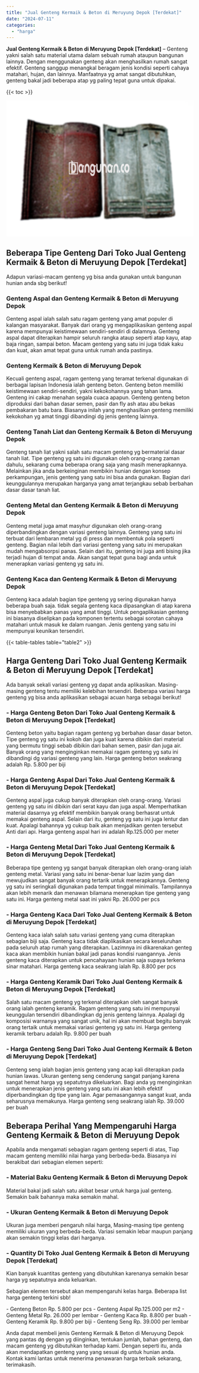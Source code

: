 ```yaml
---
title: "Jual Genteng Kermaik & Beton di Meruyung Depok [Terdekat]"
date: "2024-07-11"
categories: 
  - "harga"
---
```


**Jual Genteng Kermaik & Beton di Meruyung Depok \[Terdekat\]** – Genteng yakni salah satu material utama dalam sebuah rumah ataupun bangunan lainnya. Dengan menggunakan genteng akan menghasilkan rumah sangat efektif. Genteng sanggup menangkal beragam jenis kondisi seperti cahaya matahari, hujan, dan lainnya. Manfaatnya yg amat sangat dibutuhkan, genteng bakal jadi beberapa atap yg paling tepat guna untuk dipakai.

{{< toc >}}

![Jual Genteng Kermaik & Beton di Meruyung Depok [Terdekat]](/images/genteng-minimalis-murah18.png)

## Beberapa Tipe Genteng Dari Toko Jual Genteng Kermaik & Beton di Meruyung Depok \[Terdekat\]

Adapun variasi-macam genteng yg bisa anda gunakan untuk bangunan hunian anda sbg berikut!

### Genteng Aspal dan Genteng Kermaik & Beton di Meruyung Depok

Genteng aspal ialah salah satu ragam genteng yang amat populer di kalangan masyarakat. Banyak dari orang yg mengaplikasikan genteng aspal karena mempunyai keistimewaan sendiri-sendiri di dalamnya. Genteng aspal dapat diterapkan hampir seluruh rangka ataup seperti atap kayu, atap baja ringan, sampai beton. Macam genteng yang satu ini juga tidak kaku dan kuat, akan amat tepat guna untuk rumah anda pastinya.

### Genteng Kermaik & Beton di Meruyung Depok

Kecuali genteng aspal, ragam genteng yang teramat terkenal digunakan di berbagai lapisan Indonesia ialah genteng beton. Genteng beton memiliki keistimewaan sendiri-sendiri, yakni kekokohannya yang tahan lama. Genteng ini cakap menahan segala cuaca apapun. Genteng genteng beton diproduksi dari bahan dasar semen, pasir dan fly ash atau abu bekas pembakaran batu bara. Biasanya inilah yang menghasilkan genteng memiliki kekokohan yg amat tinggi dibandingi dg jenis genteng lainnya.

### Genteng Tanah Liat dan Genteng Kermaik & Beton di Meruyung Depok

Genteng tanah liat yakni salah satu macam genteng yg bermaterial dasar tanah liat. Tipe genteng yg satu ini digunakan oleh orang-orang zaman dahulu, sekarang cuma beberapa orang saja yang masih menerapkannya. Melainkan jika anda berkeinginan membikin hunian dengan konsep perkampungan, jenis genteng yang satu ini bisa anda gunakan. Bagian dari keunggulannya merupakan harganya yang amat terjangkau sebab berbahan dasar dasar tanah liat.

### Genteng Metal dan Genteng Kermaik & Beton di Meruyung Depok

Genteng metal juga amat masyhur digunakan oleh orang-orang diperbandingkan dengan variasi genteng lainnya. Genteng yang satu ini terbuat dari lembaran metal yg di press dan membentuk pola seperti genteng. Bagian nilai lebih dari variasi genteng yang satu ini merupakan mudah mengabsorpsi panas. Selain dari itu, genteng ini juga anti bising jika terjadi hujan di tempat anda. Akan sangat tepat guna bagi anda untuk menerapkan variasi genteng yg satu ini.

### Genteng Kaca dan Genteng Kermaik & Beton di Meruyung Depok

Genteng kaca adalah bagian tipe genteng yg sering digunakan hanya beberapa buah saja. tidak segala genteng kaca dipasangkan di atap karena bisa menyebabkan panas yang amat tinggi. Untuk pengaplikasian genteng ini biasanya diselipkan pada komponen tertentu sebagai sorotan cahaya matahari untuk masuk ke dalam ruangan. Jenis genteng yang satu ini mempunyai keunikan tersendiri.

{{< table-tables table="table2" >}}

## Harga Genteng Dari Toko Jual Genteng Kermaik & Beton di Meruyung Depok \[Terdekat\]

Ada banyak sekali variasi genteng yg dapat anda aplikasikan. Masing-masing genteng tentu memiliki kelebihan tersendiri. Beberapa variasi harga genteng yg bisa anda aplikasikan sebagai acuan harga sebagai berikut!

### \- Harga Genteng Beton Dari Toko Jual Genteng Kermaik & Beton di Meruyung Depok \[Terdekat\]

Genteng beton yaitu bagian ragam genteng yg berbahan dasar dasar beton. Tipe genteng yg satu ini kokoh dan juga kuat karena dibikin dari material yang bermutu tinggi sebab dibikin dari bahan semen, pasir dan juga air. Banyak orang yang menginginkan memakai ragam genteng yg satu ini dibandingi dg variasi genteng yang lain. Harga genteng beton seakrang adalah Rp. 5.800 per biji

### \- Harga Genteng Aspal Dari Toko Jual Genteng Kermaik & Beton di Meruyung Depok \[Terdekat\]

Genteng aspal juga cukup banyak diterapkan oleh orang-orang. Variasi genteng yg satu ini dibikin dari serat kayu dan juga aspal. Memperhatikan material dasarnya yg efektif membikin banyak orang berhasrat untuk memakai genteng aspal. Selain dari itu, genteng yg satu ini juga lentur dan kuat. Apalagi bahannya yg cukup baik akan menjadikan genten tersebut Anti dari api. Harga genteng aspal hari ini adalah Rp.125.000 per meter

### \- Harga Genteng Metal Dari Toko Jual Genteng Kermaik & Beton di Meruyung Depok \[Terdekat\]

Beberapa tipe genteng yg sangat banyak diterapkan oleh orang-orang ialah genteng metal. Variasi yang satu ini benar-benar luar lazim yang dan mewujudkan sangat banyak orang tertarik untuk menerapkannya. Genteng yg satu ini seringkali digunakan pada tempat tinggal minimalis. Tampilannya akan lebih menarik dan menawan bilamana menerapkan tipe genteng yang satu ini. Harga genteng metal saat ini yakni Rp. 26.000 per pcs

### \- Harga Genteng Kaca Dari Toko Jual Genteng Kermaik & Beton di Meruyung Depok \[Terdekat\]

Genteng kaca ialah salah satu variasi genteng yang cuma diterapkan sebagian biji saja. Genteng kaca tidak diaplikasikan secara keseluruhan pada seluruh atap rumah yang diterapkan. Lazimnya ini dikarenakan genteg kaca akan membikin hunian bakal jadi panas kondisi ruangannya. Jenis genteng kaca diterapkan untuk pencahayaan hunian saja supaya terkena sinar matahari. Harga genteng kaca seakrang ialah Rp. 8.800 per pcs

### \- Harga Genteng Keramik Dari Toko Jual Genteng Kermaik & Beton di Meruyung Depok \[Terdekat\]

Salah satu macam genteng yg terkenal diterapkan oleh sangat banyak orang ialah genteng keramik. Ragam genteng yang satu ini mempunyai keunggulan tersendiri dibandingkan dg jenis genteng lainnya. Apalagi dg komposisi warnanya yang sangat unik, hal ini akan membuat begitu banyak orang tertaik untuk memakai variasi genteng yg satu ini. Harga genteng keramik terbaru adalah Rp. 9.800 per buah

### \- Harga Genteng Seng Dari Toko Jual Genteng Kermaik & Beton di Meruyung Depok \[Terdekat\]

Genteng seng ialah bagian jenis genteng yang acap kali diterapkan pada hunian lawas. Ukuran genteng seng cenderung sangat panjang karena sangat hemat harga yg sepatutnya dikeluarkan. Bagi anda yg menginginkan untuk menerapkan jenis genteng yang satu ini akan lebih efektif diperbandingkan dg tipe yang lain. Agar pemasangannya sangat kuat, anda seharusnya memakunya. Harga genteng seng seakrang ialah Rp. 39.000 per buah

## Beberapa Perihal Yang Mempengaruhi Harga Genteng Kermaik & Beton di Meruyung Depok

Apabila anda mengamati sebagian ragam genteng seperti di atas, Tiap macam genteng memiliki nilai harga yang berbeda-beda. Biasanya ini berakibat dari sebagian elemen seperti:

### \- Material Baku Genteng Kermaik & Beton di Meruyung Depok

Material bakal jadi salah satu akibat besar untuk harga jual genteng. Semakin baik bahannya maka semakin mahal.

### \- Ukuran Genteng Kermaik & Beton di Meruyung Depok

Ukuran juga memberi pengaruh nilai harga, Masing-masing tipe genteng memiliki ukuran yang berbeda-beda. Variasi semakin lebar maupun panjang akan semakin tinggi kelas dari harganya.

### \- Quantity Di Toko Jual Genteng Kermaik & Beton di Meruyung Depok \[Terdekat\]

Kian banyak kuantitas genteng yang dibutuhkan karenanya semakin besar harga yg sepatutnya anda keluarkan.

Sebagian elemen tersebut akan mempengaruhi kelas harga. Beberapa list harga genteng terkini sbb!

\- Genteng Beton Rp. 5.800 per pcs - Genteng Aspal Rp.125.000 per m2 - Genteng Metal Rp. 26.000 per lembar - Genteng Kaca Rp. 8.800 per buah - Genteng Keramik Rp. 9.800 per biji - Genteng Seng Rp. 39.000 per lembar

Anda dapat membeli jenis Genteng Kermaik & Beton di Meruyung Depok yang pantas dg dengan yg diinginkan, tentukan jumlah, bahan genteng, dan macam genteng yg dibutuhkan terhadap kami. Dengan seperti itu, anda akan mendapatkan genteng yang yang sesuai dg untuk hunian anda. Kontak kami lantas untuk menerima penawaran harga terbaik sekarang, terimakasih.
